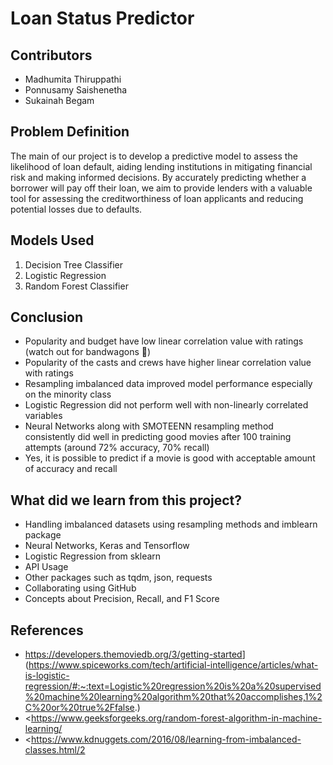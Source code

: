 # Loan Status Predictor 
 
## Contributors
- Madhumita Thiruppathi
- Ponnusamy Saishenetha
- Sukainah Begam


## Problem Definition
The main of our project is to develop a predictive model to assess the likelihood of loan default, aiding lending institutions in mitigating financial risk and making informed decisions. By accurately predicting whether a borrower will pay off their loan, we aim to provide lenders with a valuable tool for assessing the creditworthiness of loan applicants and reducing potential losses due to defaults.

## Models Used

1. Decision Tree Classifier 
2. Logistic Regression
3. Random Forest Classifier

## Conclusion

- Popularity and budget have low linear correlation value with ratings (watch out for bandwagons 🤣)
- Popularity of the casts and crews have higher linear correlation value with ratings
- Resampling imbalanced data improved model performance especially on the minority class
- Logistic Regression did not perform well with non-linearly correlated variables
- Neural Networks along with SMOTEENN resampling method consistently did well in predicting good movies after 100 training attempts (around 72% accuracy, 70% recall)
- Yes, it is possible to predict if a movie is good with acceptable amount of accuracy and recall

## What did we learn from this project?

- Handling imbalanced datasets using resampling methods and imblearn package
- Neural Networks, Keras and Tensorflow
- Logistic Regression from sklearn
- API Usage
- Other packages such as tqdm, json, requests
- Collaborating using GitHub
- Concepts about Precision, Recall, and F1 Score

## References

- <https://developers.themoviedb.org/3/getting-started>](https://www.spiceworks.com/tech/artificial-intelligence/articles/what-is-logistic-regression/#:~:text=Logistic%20regression%20is%20a%20supervised%20machine%20learning%20algorithm%20that%20accomplishes,1%2C%20or%20true%2Ffalse.)
- <https://www.geeksforgeeks.org/random-forest-algorithm-in-machine-learning/ 
- <https://www.kdnuggets.com/2016/08/learning-from-imbalanced-classes.html/2 
